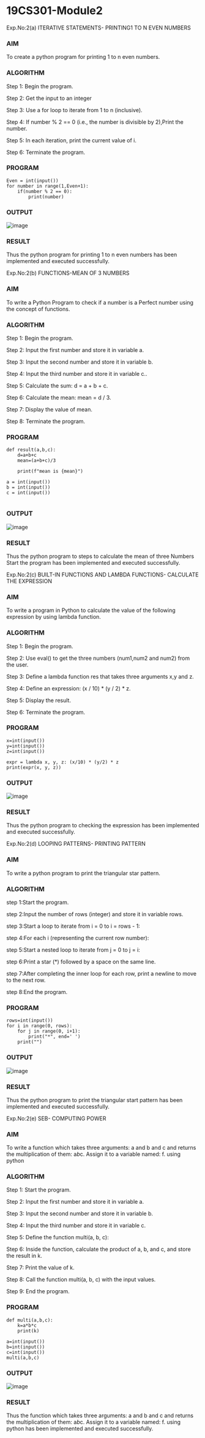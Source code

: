 # 19CS301-Module2
Exp.No:2(a)	ITERATIVE STATEMENTS- PRINTING1 TO N EVEN NUMBERS
### AIM
To create a python program for printing 1 to n even numbers.

### ALGORITHM

Step 1:	 Begin the program.

Step 2:	 Get the input to an integer

Step 3:	 Use a for loop to iterate from 1 to n (inclusive).

Step 4:	If number % 2 == 0 (i.e., the number is divisible by 2),Print the number.	 

Step 5:	 In each iteration, print the current value of i.

Step 6:	 Terminate the program.

### PROGRAM
```
Even = int(input())
for number in range(1,Even+1):
    if(number % 2 == 0):
        print(number)
```
### OUTPUT
![image](https://github.com/23013357/19CS301-Module2/blob/main/tt.png)

 
### RESULT
Thus the python program for printing 1 to n even numbers has been implemented and executed successfully.

Exp.No:2(b)	FUNCTIONS-MEAN OF 3 NUMBERS

### AIM
To write a Python Program to check if a number is a Perfect number using the concept of functions.
### ALGORITHM

Step 1:	 Begin the program.

Step 2:	Input the first number and store it in variable a.

Step 3:	 Input the second number and store it in variable b.

Step 4:	 Input the third number and store it in variable c..

Step 5:	 Calculate the sum: d = a + b + c.

Step 6:	Calculate the mean: mean = d / 3.

Step 7:	Display the value of mean.

Step 8:	 Terminate the program.
### PROGRAM
```
def result(a,b,c):
    d=a+b+c
    mean=(a+b+c)/3
    
    print(f"mean is {mean}")

a = int(input())
b = int(input())
c = int(input())


```
### OUTPUT
 ![image](https://github.com/23013357/19CS301-Module2/blob/main/yy.png)

### RESULT
Thus the python program to steps to calculate the mean of three Numbers
Start the program has been implemented and executed successfully.

Exp.No:2(c)	BUILT-IN FUNCTIONS AND LAMBDA FUNCTIONS- CALCULATE THE EXPRESSION

### AIM
To write a  program in Python to calculate the value of the following expression by using lambda function.
### ALGORITHM

Step 1:	 Begin the program.

Step 2:	 Use eval() to get the three numbers (num1,num2 and num2) from the user.

Step 3:	 Define a lambda function res that takes three arguments x,y and z.

Step 4:	 Define an expression: (x / 10) * (y / 2) * z.

Step 5:	 Display the result.

Step 6:	 Terminate the program.
### PROGRAM
```
x=int(input())
y=int(input())
z=int(input())

expr = lambda x, y, z: (x/10) * (y/2) * z
print(expr(x, y, z))
```
### OUTPUT
![image](https://github.com/23013357/19CS301-Module2/blob/main/uu.png)


### RESULT
Thus the python program to checking the expression has been implemented and executed successfully.


Exp.No:2(d)	LOOPING PATTERNS- PRINTING PATTERN

### AIM
To write a python program to print the triangular star pattern.
### ALGORITHM

step 1:Start the program.

step 2:Input the number of rows (integer) and store it in variable rows.

step 3:Start a loop to iterate from i = 0 to i = rows - 1:

step 4:For each i (representing the current row number):

step 5:Start a nested loop to iterate from j = 0 to j = i:

step 6:Print a star (*) followed by a space on the same line.

step 7:After completing the inner loop for each row, print a newline to move to the next row.

step 8:End the program.
### PROGRAM
```
rows=int(input())
for i in range(0, rows):
    for j in range(0, i+1):
        print("*", end=' ')
    print("")
```
### OUTPUT
![image](https://github.com/23013357/19CS301-Module2/blob/main/ii.png)


 
### RESULT
Thus the python program to print the triangular start pattern has been implemented and executed successfully.
























Exp.No:2(e)	SEB- COMPUTING POWER

### AIM
To write a function which takes three arguments: a and b and c and returns the multiplication  of them: a*b*c. Assign it to a variable named: f. using python
### ALGORITHM

Step 1:	 Start the program.

Step 2:	 Input the first number and store it in variable a.

Step 3:	 Input the second number and store it in variable b.

Step 4:	 Input the third number and store it in variable c.

Step 5:	 Define the function multi(a, b, c):

Step 6:	 Inside the function, calculate the product of a, b, and c, and store the result in k.

Step 7:	 Print the value of k.

Step 8:	 Call the function multi(a, b, c) with the input values.

Step 9:	 End the program.

### PROGRAM
```
def multi(a,b,c):
    k=a*b*c
    print(k)
    
a=int(input())
b=int(input())
c=int(input())
multi(a,b,c)

```
### OUTPUT
![image](https://github.com/23013357/19CS301-Module2/blob/main/oo.png)

 

### RESULT
Thus the function which takes three arguments: a and b and c and returns the multiplication  of them: a*b*c. Assign it to a variable named: f. using python has been implemented and executed successfully.






